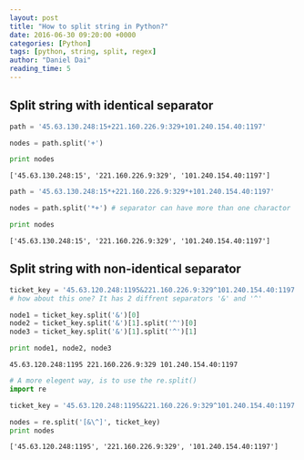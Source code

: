```yaml
---
layout: post
title: "How to split string in Python?"
date: 2016-06-30 09:20:00 +0000
categories: [Python]
tags: [python, string, split, regex]
author: "Daniel Dai"
reading_time: 5
---
```


## Split string with identical separator

```python
path = '45.63.130.248:15+221.160.226.9:329+101.240.154.40:1197'

nodes = path.split('+')

print nodes
```

    ['45.63.130.248:15', '221.160.226.9:329', '101.240.154.40:1197']



```python
path = '45.63.130.248:15*+221.160.226.9:329*+101.240.154.40:1197'

nodes = path.split('*+') # separator can have more than one charactor

print nodes
```

    ['45.63.130.248:15', '221.160.226.9:329', '101.240.154.40:1197']


## Split string with non-identical separator

```python
ticket_key = '45.63.120.248:1195&221.160.226.9:329^101.240.154.40:1197'
# how about this one? It has 2 diffrent separators '&' and '^'

node1 = ticket_key.split('&')[0]
node2 = ticket_key.split('&')[1].split('^')[0]
node3 = ticket_key.split('&')[1].split('^')[1]

print node1, node2, node3
```

    45.63.120.248:1195 221.160.226.9:329 101.240.154.40:1197



```python
# A more elegent way, is to use the re.split()
import re

ticket_key = '45.63.120.248:1195&221.160.226.9:329^101.240.154.40:1197'

nodes = re.split('[&\^]', ticket_key)
print nodes
```

    ['45.63.120.248:1195', '221.160.226.9:329', '101.240.154.40:1197']
